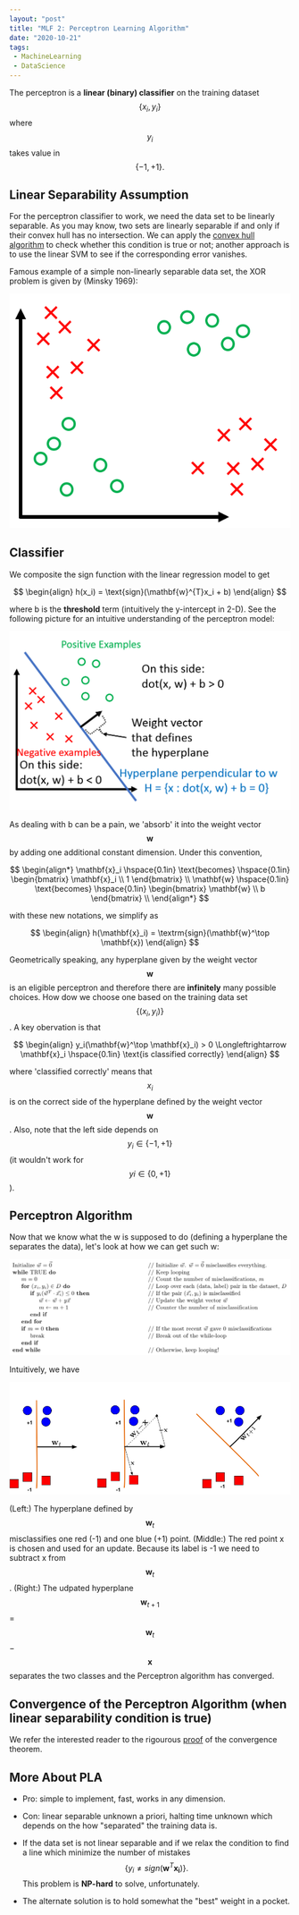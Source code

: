 ```yaml
---
layout: "post"
title: "MLF 2: Perceptron Learning Algorithm"
date: "2020-10-21"
tags:
 - MachineLearning
 - DataScience
---
```

The perceptron is a  **linear (binary) classifier** on the training dataset $$\{x_i, y_i\} $$ where $$y_i$$ takes value in $$ \{-1, +1\}.$$

## Linear Separability Assumption

For the perceptron classifier to work, we need the data set to be linearly separable. As you may know, two sets are linearly separable if and only if their convex hull has no intersection. We can apply the [convex hull algorithm](https://en.wikipedia.org/wiki/Convex_hull_algorithms) to check whether this condition is true or not; another approach is to use the linear SVM to see if the corresponding error vanishes.

Famous example of a simple non-linearly separable data set, the XOR problem is given by (Minsky 1969): 

![perceptron3](/assets/img/perceptron_img4.png)

## Classifier
We composite the sign function with the linear regression model to get 

$$ 
\begin{align} 
h(x_i) = \text{sign}(\mathbf{w}^{T}x_i + b)
\end{align}
$$ 

where b is the **threshold** term (intuitively the y-intercept in 2-D). See the following picture for an intuitive understanding of the perceptron model:

![perceptron_img1](/assets/img/perceptron_img1.png)

As dealing with b can be a pain, we 'absorb' it into the weight vector $$\mathbf{w}$$ by adding one additional constant dimension. Under this convention,

$$
\begin{align*}
\mathbf{x}_i \hspace{0.1in} \text{becomes} \hspace{0.1in} \begin{bmatrix} \mathbf{x}_i \\ 1  \end{bmatrix} \\
\mathbf{w} \hspace{0.1in} \text{becomes} \hspace{0.1in} \begin{bmatrix} \mathbf{w} \\ b  \end{bmatrix} \\ 
\end{align*}
$$

with these new notations, we simplify as

$$
\begin{align}
h(\mathbf{x}_i) = \textrm{sign}(\mathbf{w}^\top \mathbf{x})
\end{align}
$$

Geometrically speaking, any hyperplane given by the weight vector $$\mathbf{w}$$ is an eligible perceptron and therefore there are **infinitely** many possible choices. How dow we choose one based on the training data set $$\{(x_i, y_i)\}$$. A key obervation is that 

$$
\begin{align}
y_i(\mathbf{w}^\top \mathbf{x}_i) > 0 \Longleftrightarrow \mathbf{x}_i \hspace{0.1in} \text{is classified correctly}
\end{align}
$$

where 'classified correctly' means that $$x_i$$ is on the correct side of the hyperplane defined by the weight vector $$\mathbf{w}$$. Also, note that the left side depends on $$y_i \in \{−1,+1\}$$ (it wouldn't work for $$yi \in \{0,+1\}$$). 

## Perceptron Algorithm
Now that we know what the w is supposed to do (defining a hyperplane the separates the data), let's look at how we can get such w:

![perceptron_img](/assets/img/perceptron_algo.png)

Intuitively, we have

![perceptron_img](/assets/img/PerceptronUpdate.png)

(Left:) The hyperplane defined by $$\mathbf{w}_t$$ misclassifies one red (-1) and one blue (+1) point. (Middle:) The red point x is chosen and used for an update. Because its label is -1 we need to subtract x from $$\mathbf{w}_t$$. (Right:) The udpated hyperplane $$\mathbf{w}_{t+1}$$ = $$\mathbf{w}_t$$ − $$\mathbf{x}$$ separates the two classes and the Perceptron algorithm has converged.

## Convergence of the Perceptron Algorithm (when linear separability condition is true)
We refer the interested reader to the rigourous [proof](/assets/pdf/perceptron_convergence_theorem.pdf) of the convergence theorem.

## More About PLA
* Pro: simple to implement, fast, works in any dimension.
* Con: linear separable unknown a priori, halting time unknown which depends on the how "separated" the training data is.
* If the data set is not linear separable and if we relax the condition to find a line which minimize the number of mistakes $$ \{ y_i \neq sign(\mathbf{w}^T\mathbf{x_i})\}. $$ This problem is **NP-hard** to solve, unfortunately.

* The alternate solution is to hold somewhat the "best" weight in a pocket.
